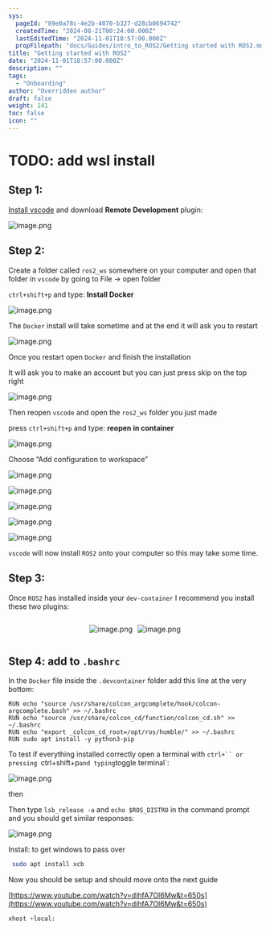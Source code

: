 ```yaml
---
sys:
  pageId: "89e0a78c-4e2b-4070-b327-d28cb0694742"
  createdTime: "2024-08-21T00:24:00.000Z"
  lastEditedTime: "2024-11-01T18:57:00.000Z"
  propFilepath: "docs/Guides/intro_to_ROS2/Getting started with ROS2.md"
title: "Getting started with ROS2"
date: "2024-11-01T18:57:00.000Z"
description: ""
tags:
  - "Onboarding"
author: "Overridden author"
draft: false
weight: 141
toc: false
icon: ""
---
```


# TODO: add wsl install

## Step 1:

[Install vscode](https://code.visualstudio.com/download) and download **Remote Development** plugin:

![image.png](https://prod-files-secure.s3.us-west-2.amazonaws.com/d518164a-d88e-44d1-a4ee-3adb3bd8bce0/efb52993-1881-4a40-b95e-6f020334f022/image.png?X-Amz-Algorithm=AWS4-HMAC-SHA256&X-Amz-Content-Sha256=UNSIGNED-PAYLOAD&X-Amz-Credential=ASIAZI2LB466VC42LGZ4%2F20250315%2Fus-west-2%2Fs3%2Faws4_request&X-Amz-Date=20250315T131252Z&X-Amz-Expires=3600&X-Amz-Security-Token=IQoJb3JpZ2luX2VjEL3%2F%2F%2F%2F%2F%2F%2F%2F%2F%2FwEaCXVzLXdlc3QtMiJGMEQCIHh%2BZzUHGxN1j%2FIjJHSovUShIcKIz0cDT9orhBtoQlZoAiBHC4SCt2Ml4hPFXBDoDGf9W8RgB6Unlr7WnIMhobCoEyr%2FAwgWEAAaDDYzNzQyMzE4MzgwNSIMcdkzRDgl87OvAzJdKtwD3lhL4j2bSXp92f1bwA5w0Om%2BgtoflHf2ki5z3bPBPPib%2B7nLXM%2BkX38TpQgTwbhQG8CvWaR5tfxTV8W33QhGJH6Z1o4Z%2F63tr2n03SfEWgmHUKBpVEpRaOtp3Da%2BbLjVC%2FmcDehpPeRSM1RsILP79msbPzAMDtzEGF%2BY2Z%2BuxLe26Emv%2BbnBTO2tcUeeCzhD9fsVCE%2B9ue%2BXebq%2FXGw6%2FmBh6gBAKG4UrZ3JZ47tTwdvxb5AeCkR9RZN8oPgWmgMx7DQso7SchN78Ol9nPMMDa2ZVTZB%2Fyd9MxCtjcZzphgDfTVUDAS8vPrEqgeDUur0yGFVjooriiGBQ6tkAyaVNfkLvVO9dlg6cOuGExuvAC1WXSaBVy7a8IyqdBDzuVDj6wWL%2FHBulsV%2Frqt%2BtDqWkcPOlgeJBEScNwYYgbP%2BdmdBFVFozXNVLycXFyAnAWLDfbre%2BGfa4QMZZ0edOuYWV4dpN1m7IYSMxQT8c%2Fh6W0npUfgGKDZpy0D7jJVCXsvPWPjR3cY5CC6YywuHzlLrv05a3NIAhIophTrY6%2FeR0wLM%2BK%2FqguS3ne7ruksC9FsuXTyv8wAyyNPpo6IjMyxMOlCf2OFAU0hGjk1DMYBeJJvzz62Iw%2BUFCz0%2BQRUwl%2B%2FVvgY6pgFheyfxdKDs9ddc7dC5OIu3D0XI8SVR7ta8dkzWBFzReSlzbOV%2BNRaWGYlhYtsl2QaAhaHKTqcVe0TzfDKymqEtadHEd2%2F6iCvNM3PKADox2Eyu%2BelF2HXAdtdBhvcWleq5bi19S8RJrI1sC2CxYVFxfJ6dXtQNNGE6%2BLJTtnSOYeMMG%2BhAExzYHjfRxJEe3BWbh9K8c0RHcdihXXP%2F7i2vfLFJlQq5&X-Amz-Signature=908d6536430cec52b418e5b93f23bb53332a064fd071e1ca7b693cf6ef47240e&X-Amz-SignedHeaders=host&x-id=GetObject)

## Step 2:

Create a folder called `ros2_ws` somewhere on your computer and open that folder in `vscode` by going to File → open folder 

`ctrl+shift+p` and type: **Install Docker**

![image.png](https://prod-files-secure.s3.us-west-2.amazonaws.com/d518164a-d88e-44d1-a4ee-3adb3bd8bce0/2269dc0e-1cd5-47ff-bceb-c04ad9b2eab0/image.png?X-Amz-Algorithm=AWS4-HMAC-SHA256&X-Amz-Content-Sha256=UNSIGNED-PAYLOAD&X-Amz-Credential=ASIAZI2LB466VC42LGZ4%2F20250315%2Fus-west-2%2Fs3%2Faws4_request&X-Amz-Date=20250315T131252Z&X-Amz-Expires=3600&X-Amz-Security-Token=IQoJb3JpZ2luX2VjEL3%2F%2F%2F%2F%2F%2F%2F%2F%2F%2FwEaCXVzLXdlc3QtMiJGMEQCIHh%2BZzUHGxN1j%2FIjJHSovUShIcKIz0cDT9orhBtoQlZoAiBHC4SCt2Ml4hPFXBDoDGf9W8RgB6Unlr7WnIMhobCoEyr%2FAwgWEAAaDDYzNzQyMzE4MzgwNSIMcdkzRDgl87OvAzJdKtwD3lhL4j2bSXp92f1bwA5w0Om%2BgtoflHf2ki5z3bPBPPib%2B7nLXM%2BkX38TpQgTwbhQG8CvWaR5tfxTV8W33QhGJH6Z1o4Z%2F63tr2n03SfEWgmHUKBpVEpRaOtp3Da%2BbLjVC%2FmcDehpPeRSM1RsILP79msbPzAMDtzEGF%2BY2Z%2BuxLe26Emv%2BbnBTO2tcUeeCzhD9fsVCE%2B9ue%2BXebq%2FXGw6%2FmBh6gBAKG4UrZ3JZ47tTwdvxb5AeCkR9RZN8oPgWmgMx7DQso7SchN78Ol9nPMMDa2ZVTZB%2Fyd9MxCtjcZzphgDfTVUDAS8vPrEqgeDUur0yGFVjooriiGBQ6tkAyaVNfkLvVO9dlg6cOuGExuvAC1WXSaBVy7a8IyqdBDzuVDj6wWL%2FHBulsV%2Frqt%2BtDqWkcPOlgeJBEScNwYYgbP%2BdmdBFVFozXNVLycXFyAnAWLDfbre%2BGfa4QMZZ0edOuYWV4dpN1m7IYSMxQT8c%2Fh6W0npUfgGKDZpy0D7jJVCXsvPWPjR3cY5CC6YywuHzlLrv05a3NIAhIophTrY6%2FeR0wLM%2BK%2FqguS3ne7ruksC9FsuXTyv8wAyyNPpo6IjMyxMOlCf2OFAU0hGjk1DMYBeJJvzz62Iw%2BUFCz0%2BQRUwl%2B%2FVvgY6pgFheyfxdKDs9ddc7dC5OIu3D0XI8SVR7ta8dkzWBFzReSlzbOV%2BNRaWGYlhYtsl2QaAhaHKTqcVe0TzfDKymqEtadHEd2%2F6iCvNM3PKADox2Eyu%2BelF2HXAdtdBhvcWleq5bi19S8RJrI1sC2CxYVFxfJ6dXtQNNGE6%2BLJTtnSOYeMMG%2BhAExzYHjfRxJEe3BWbh9K8c0RHcdihXXP%2F7i2vfLFJlQq5&X-Amz-Signature=6fe070bade0c1306e70a6d01cc492d9714e9a78cb8ecabb829373ed59e4bc10f&X-Amz-SignedHeaders=host&x-id=GetObject)

The `Docker` install will take sometime and at the end it will ask you to restart

![image.png](https://prod-files-secure.s3.us-west-2.amazonaws.com/d518164a-d88e-44d1-a4ee-3adb3bd8bce0/ed233f78-be33-4b1f-b89c-9c346c0e961e/image.png?X-Amz-Algorithm=AWS4-HMAC-SHA256&X-Amz-Content-Sha256=UNSIGNED-PAYLOAD&X-Amz-Credential=ASIAZI2LB466VC42LGZ4%2F20250315%2Fus-west-2%2Fs3%2Faws4_request&X-Amz-Date=20250315T131252Z&X-Amz-Expires=3600&X-Amz-Security-Token=IQoJb3JpZ2luX2VjEL3%2F%2F%2F%2F%2F%2F%2F%2F%2F%2FwEaCXVzLXdlc3QtMiJGMEQCIHh%2BZzUHGxN1j%2FIjJHSovUShIcKIz0cDT9orhBtoQlZoAiBHC4SCt2Ml4hPFXBDoDGf9W8RgB6Unlr7WnIMhobCoEyr%2FAwgWEAAaDDYzNzQyMzE4MzgwNSIMcdkzRDgl87OvAzJdKtwD3lhL4j2bSXp92f1bwA5w0Om%2BgtoflHf2ki5z3bPBPPib%2B7nLXM%2BkX38TpQgTwbhQG8CvWaR5tfxTV8W33QhGJH6Z1o4Z%2F63tr2n03SfEWgmHUKBpVEpRaOtp3Da%2BbLjVC%2FmcDehpPeRSM1RsILP79msbPzAMDtzEGF%2BY2Z%2BuxLe26Emv%2BbnBTO2tcUeeCzhD9fsVCE%2B9ue%2BXebq%2FXGw6%2FmBh6gBAKG4UrZ3JZ47tTwdvxb5AeCkR9RZN8oPgWmgMx7DQso7SchN78Ol9nPMMDa2ZVTZB%2Fyd9MxCtjcZzphgDfTVUDAS8vPrEqgeDUur0yGFVjooriiGBQ6tkAyaVNfkLvVO9dlg6cOuGExuvAC1WXSaBVy7a8IyqdBDzuVDj6wWL%2FHBulsV%2Frqt%2BtDqWkcPOlgeJBEScNwYYgbP%2BdmdBFVFozXNVLycXFyAnAWLDfbre%2BGfa4QMZZ0edOuYWV4dpN1m7IYSMxQT8c%2Fh6W0npUfgGKDZpy0D7jJVCXsvPWPjR3cY5CC6YywuHzlLrv05a3NIAhIophTrY6%2FeR0wLM%2BK%2FqguS3ne7ruksC9FsuXTyv8wAyyNPpo6IjMyxMOlCf2OFAU0hGjk1DMYBeJJvzz62Iw%2BUFCz0%2BQRUwl%2B%2FVvgY6pgFheyfxdKDs9ddc7dC5OIu3D0XI8SVR7ta8dkzWBFzReSlzbOV%2BNRaWGYlhYtsl2QaAhaHKTqcVe0TzfDKymqEtadHEd2%2F6iCvNM3PKADox2Eyu%2BelF2HXAdtdBhvcWleq5bi19S8RJrI1sC2CxYVFxfJ6dXtQNNGE6%2BLJTtnSOYeMMG%2BhAExzYHjfRxJEe3BWbh9K8c0RHcdihXXP%2F7i2vfLFJlQq5&X-Amz-Signature=548328fa96eee25d55924ccc08b25ff60d1c9022fabdf19ee5260353847f925a&X-Amz-SignedHeaders=host&x-id=GetObject)

Once you restart open `Docker` and finish the installation

It will ask you to make an account but you can just press skip on the top right

![image.png](https://prod-files-secure.s3.us-west-2.amazonaws.com/d518164a-d88e-44d1-a4ee-3adb3bd8bce0/21010ad9-1659-4fd9-9f59-9932a09b2a3d/image.png?X-Amz-Algorithm=AWS4-HMAC-SHA256&X-Amz-Content-Sha256=UNSIGNED-PAYLOAD&X-Amz-Credential=ASIAZI2LB466VC42LGZ4%2F20250315%2Fus-west-2%2Fs3%2Faws4_request&X-Amz-Date=20250315T131252Z&X-Amz-Expires=3600&X-Amz-Security-Token=IQoJb3JpZ2luX2VjEL3%2F%2F%2F%2F%2F%2F%2F%2F%2F%2FwEaCXVzLXdlc3QtMiJGMEQCIHh%2BZzUHGxN1j%2FIjJHSovUShIcKIz0cDT9orhBtoQlZoAiBHC4SCt2Ml4hPFXBDoDGf9W8RgB6Unlr7WnIMhobCoEyr%2FAwgWEAAaDDYzNzQyMzE4MzgwNSIMcdkzRDgl87OvAzJdKtwD3lhL4j2bSXp92f1bwA5w0Om%2BgtoflHf2ki5z3bPBPPib%2B7nLXM%2BkX38TpQgTwbhQG8CvWaR5tfxTV8W33QhGJH6Z1o4Z%2F63tr2n03SfEWgmHUKBpVEpRaOtp3Da%2BbLjVC%2FmcDehpPeRSM1RsILP79msbPzAMDtzEGF%2BY2Z%2BuxLe26Emv%2BbnBTO2tcUeeCzhD9fsVCE%2B9ue%2BXebq%2FXGw6%2FmBh6gBAKG4UrZ3JZ47tTwdvxb5AeCkR9RZN8oPgWmgMx7DQso7SchN78Ol9nPMMDa2ZVTZB%2Fyd9MxCtjcZzphgDfTVUDAS8vPrEqgeDUur0yGFVjooriiGBQ6tkAyaVNfkLvVO9dlg6cOuGExuvAC1WXSaBVy7a8IyqdBDzuVDj6wWL%2FHBulsV%2Frqt%2BtDqWkcPOlgeJBEScNwYYgbP%2BdmdBFVFozXNVLycXFyAnAWLDfbre%2BGfa4QMZZ0edOuYWV4dpN1m7IYSMxQT8c%2Fh6W0npUfgGKDZpy0D7jJVCXsvPWPjR3cY5CC6YywuHzlLrv05a3NIAhIophTrY6%2FeR0wLM%2BK%2FqguS3ne7ruksC9FsuXTyv8wAyyNPpo6IjMyxMOlCf2OFAU0hGjk1DMYBeJJvzz62Iw%2BUFCz0%2BQRUwl%2B%2FVvgY6pgFheyfxdKDs9ddc7dC5OIu3D0XI8SVR7ta8dkzWBFzReSlzbOV%2BNRaWGYlhYtsl2QaAhaHKTqcVe0TzfDKymqEtadHEd2%2F6iCvNM3PKADox2Eyu%2BelF2HXAdtdBhvcWleq5bi19S8RJrI1sC2CxYVFxfJ6dXtQNNGE6%2BLJTtnSOYeMMG%2BhAExzYHjfRxJEe3BWbh9K8c0RHcdihXXP%2F7i2vfLFJlQq5&X-Amz-Signature=5ade904128652e1e0b4b079895580123d68531e1e000d4b567a183410341bc05&X-Amz-SignedHeaders=host&x-id=GetObject)

Then reopen `vscode` and open the `ros2_ws` folder you just made

press `ctrl+shift+p` and type: **reopen in container**

![image.png](https://prod-files-secure.s3.us-west-2.amazonaws.com/d518164a-d88e-44d1-a4ee-3adb3bd8bce0/4e93b8c2-41ad-488c-8095-c74205196118/image.png?X-Amz-Algorithm=AWS4-HMAC-SHA256&X-Amz-Content-Sha256=UNSIGNED-PAYLOAD&X-Amz-Credential=ASIAZI2LB466VC42LGZ4%2F20250315%2Fus-west-2%2Fs3%2Faws4_request&X-Amz-Date=20250315T131252Z&X-Amz-Expires=3600&X-Amz-Security-Token=IQoJb3JpZ2luX2VjEL3%2F%2F%2F%2F%2F%2F%2F%2F%2F%2FwEaCXVzLXdlc3QtMiJGMEQCIHh%2BZzUHGxN1j%2FIjJHSovUShIcKIz0cDT9orhBtoQlZoAiBHC4SCt2Ml4hPFXBDoDGf9W8RgB6Unlr7WnIMhobCoEyr%2FAwgWEAAaDDYzNzQyMzE4MzgwNSIMcdkzRDgl87OvAzJdKtwD3lhL4j2bSXp92f1bwA5w0Om%2BgtoflHf2ki5z3bPBPPib%2B7nLXM%2BkX38TpQgTwbhQG8CvWaR5tfxTV8W33QhGJH6Z1o4Z%2F63tr2n03SfEWgmHUKBpVEpRaOtp3Da%2BbLjVC%2FmcDehpPeRSM1RsILP79msbPzAMDtzEGF%2BY2Z%2BuxLe26Emv%2BbnBTO2tcUeeCzhD9fsVCE%2B9ue%2BXebq%2FXGw6%2FmBh6gBAKG4UrZ3JZ47tTwdvxb5AeCkR9RZN8oPgWmgMx7DQso7SchN78Ol9nPMMDa2ZVTZB%2Fyd9MxCtjcZzphgDfTVUDAS8vPrEqgeDUur0yGFVjooriiGBQ6tkAyaVNfkLvVO9dlg6cOuGExuvAC1WXSaBVy7a8IyqdBDzuVDj6wWL%2FHBulsV%2Frqt%2BtDqWkcPOlgeJBEScNwYYgbP%2BdmdBFVFozXNVLycXFyAnAWLDfbre%2BGfa4QMZZ0edOuYWV4dpN1m7IYSMxQT8c%2Fh6W0npUfgGKDZpy0D7jJVCXsvPWPjR3cY5CC6YywuHzlLrv05a3NIAhIophTrY6%2FeR0wLM%2BK%2FqguS3ne7ruksC9FsuXTyv8wAyyNPpo6IjMyxMOlCf2OFAU0hGjk1DMYBeJJvzz62Iw%2BUFCz0%2BQRUwl%2B%2FVvgY6pgFheyfxdKDs9ddc7dC5OIu3D0XI8SVR7ta8dkzWBFzReSlzbOV%2BNRaWGYlhYtsl2QaAhaHKTqcVe0TzfDKymqEtadHEd2%2F6iCvNM3PKADox2Eyu%2BelF2HXAdtdBhvcWleq5bi19S8RJrI1sC2CxYVFxfJ6dXtQNNGE6%2BLJTtnSOYeMMG%2BhAExzYHjfRxJEe3BWbh9K8c0RHcdihXXP%2F7i2vfLFJlQq5&X-Amz-Signature=eea2cc57c767cb975fa17b0acda27ee9f4ffbe9dbe1babf810b07340045b511d&X-Amz-SignedHeaders=host&x-id=GetObject)

Choose “Add configuration to workspace”

![image.png](https://prod-files-secure.s3.us-west-2.amazonaws.com/d518164a-d88e-44d1-a4ee-3adb3bd8bce0/9560b282-5060-4989-ba37-97e7b2c22476/image.png?X-Amz-Algorithm=AWS4-HMAC-SHA256&X-Amz-Content-Sha256=UNSIGNED-PAYLOAD&X-Amz-Credential=ASIAZI2LB466VC42LGZ4%2F20250315%2Fus-west-2%2Fs3%2Faws4_request&X-Amz-Date=20250315T131252Z&X-Amz-Expires=3600&X-Amz-Security-Token=IQoJb3JpZ2luX2VjEL3%2F%2F%2F%2F%2F%2F%2F%2F%2F%2FwEaCXVzLXdlc3QtMiJGMEQCIHh%2BZzUHGxN1j%2FIjJHSovUShIcKIz0cDT9orhBtoQlZoAiBHC4SCt2Ml4hPFXBDoDGf9W8RgB6Unlr7WnIMhobCoEyr%2FAwgWEAAaDDYzNzQyMzE4MzgwNSIMcdkzRDgl87OvAzJdKtwD3lhL4j2bSXp92f1bwA5w0Om%2BgtoflHf2ki5z3bPBPPib%2B7nLXM%2BkX38TpQgTwbhQG8CvWaR5tfxTV8W33QhGJH6Z1o4Z%2F63tr2n03SfEWgmHUKBpVEpRaOtp3Da%2BbLjVC%2FmcDehpPeRSM1RsILP79msbPzAMDtzEGF%2BY2Z%2BuxLe26Emv%2BbnBTO2tcUeeCzhD9fsVCE%2B9ue%2BXebq%2FXGw6%2FmBh6gBAKG4UrZ3JZ47tTwdvxb5AeCkR9RZN8oPgWmgMx7DQso7SchN78Ol9nPMMDa2ZVTZB%2Fyd9MxCtjcZzphgDfTVUDAS8vPrEqgeDUur0yGFVjooriiGBQ6tkAyaVNfkLvVO9dlg6cOuGExuvAC1WXSaBVy7a8IyqdBDzuVDj6wWL%2FHBulsV%2Frqt%2BtDqWkcPOlgeJBEScNwYYgbP%2BdmdBFVFozXNVLycXFyAnAWLDfbre%2BGfa4QMZZ0edOuYWV4dpN1m7IYSMxQT8c%2Fh6W0npUfgGKDZpy0D7jJVCXsvPWPjR3cY5CC6YywuHzlLrv05a3NIAhIophTrY6%2FeR0wLM%2BK%2FqguS3ne7ruksC9FsuXTyv8wAyyNPpo6IjMyxMOlCf2OFAU0hGjk1DMYBeJJvzz62Iw%2BUFCz0%2BQRUwl%2B%2FVvgY6pgFheyfxdKDs9ddc7dC5OIu3D0XI8SVR7ta8dkzWBFzReSlzbOV%2BNRaWGYlhYtsl2QaAhaHKTqcVe0TzfDKymqEtadHEd2%2F6iCvNM3PKADox2Eyu%2BelF2HXAdtdBhvcWleq5bi19S8RJrI1sC2CxYVFxfJ6dXtQNNGE6%2BLJTtnSOYeMMG%2BhAExzYHjfRxJEe3BWbh9K8c0RHcdihXXP%2F7i2vfLFJlQq5&X-Amz-Signature=fdf054887a085008f27fc5b64bd49f7325e13c7cb79150cea19f37514938ee0d&X-Amz-SignedHeaders=host&x-id=GetObject)

![image.png](https://prod-files-secure.s3.us-west-2.amazonaws.com/d518164a-d88e-44d1-a4ee-3adb3bd8bce0/2ee63f81-886b-48e8-a553-dc6e5eac99e4/image.png?X-Amz-Algorithm=AWS4-HMAC-SHA256&X-Amz-Content-Sha256=UNSIGNED-PAYLOAD&X-Amz-Credential=ASIAZI2LB466VC42LGZ4%2F20250315%2Fus-west-2%2Fs3%2Faws4_request&X-Amz-Date=20250315T131252Z&X-Amz-Expires=3600&X-Amz-Security-Token=IQoJb3JpZ2luX2VjEL3%2F%2F%2F%2F%2F%2F%2F%2F%2F%2FwEaCXVzLXdlc3QtMiJGMEQCIHh%2BZzUHGxN1j%2FIjJHSovUShIcKIz0cDT9orhBtoQlZoAiBHC4SCt2Ml4hPFXBDoDGf9W8RgB6Unlr7WnIMhobCoEyr%2FAwgWEAAaDDYzNzQyMzE4MzgwNSIMcdkzRDgl87OvAzJdKtwD3lhL4j2bSXp92f1bwA5w0Om%2BgtoflHf2ki5z3bPBPPib%2B7nLXM%2BkX38TpQgTwbhQG8CvWaR5tfxTV8W33QhGJH6Z1o4Z%2F63tr2n03SfEWgmHUKBpVEpRaOtp3Da%2BbLjVC%2FmcDehpPeRSM1RsILP79msbPzAMDtzEGF%2BY2Z%2BuxLe26Emv%2BbnBTO2tcUeeCzhD9fsVCE%2B9ue%2BXebq%2FXGw6%2FmBh6gBAKG4UrZ3JZ47tTwdvxb5AeCkR9RZN8oPgWmgMx7DQso7SchN78Ol9nPMMDa2ZVTZB%2Fyd9MxCtjcZzphgDfTVUDAS8vPrEqgeDUur0yGFVjooriiGBQ6tkAyaVNfkLvVO9dlg6cOuGExuvAC1WXSaBVy7a8IyqdBDzuVDj6wWL%2FHBulsV%2Frqt%2BtDqWkcPOlgeJBEScNwYYgbP%2BdmdBFVFozXNVLycXFyAnAWLDfbre%2BGfa4QMZZ0edOuYWV4dpN1m7IYSMxQT8c%2Fh6W0npUfgGKDZpy0D7jJVCXsvPWPjR3cY5CC6YywuHzlLrv05a3NIAhIophTrY6%2FeR0wLM%2BK%2FqguS3ne7ruksC9FsuXTyv8wAyyNPpo6IjMyxMOlCf2OFAU0hGjk1DMYBeJJvzz62Iw%2BUFCz0%2BQRUwl%2B%2FVvgY6pgFheyfxdKDs9ddc7dC5OIu3D0XI8SVR7ta8dkzWBFzReSlzbOV%2BNRaWGYlhYtsl2QaAhaHKTqcVe0TzfDKymqEtadHEd2%2F6iCvNM3PKADox2Eyu%2BelF2HXAdtdBhvcWleq5bi19S8RJrI1sC2CxYVFxfJ6dXtQNNGE6%2BLJTtnSOYeMMG%2BhAExzYHjfRxJEe3BWbh9K8c0RHcdihXXP%2F7i2vfLFJlQq5&X-Amz-Signature=fad4abbd9da9bf21d3dd590d572a02a1148b6a02413569daea613d6c23e4256a&X-Amz-SignedHeaders=host&x-id=GetObject)

![image.png](https://prod-files-secure.s3.us-west-2.amazonaws.com/d518164a-d88e-44d1-a4ee-3adb3bd8bce0/ae1580b2-b048-407e-aed9-b584224a7a04/image.png?X-Amz-Algorithm=AWS4-HMAC-SHA256&X-Amz-Content-Sha256=UNSIGNED-PAYLOAD&X-Amz-Credential=ASIAZI2LB466VC42LGZ4%2F20250315%2Fus-west-2%2Fs3%2Faws4_request&X-Amz-Date=20250315T131252Z&X-Amz-Expires=3600&X-Amz-Security-Token=IQoJb3JpZ2luX2VjEL3%2F%2F%2F%2F%2F%2F%2F%2F%2F%2FwEaCXVzLXdlc3QtMiJGMEQCIHh%2BZzUHGxN1j%2FIjJHSovUShIcKIz0cDT9orhBtoQlZoAiBHC4SCt2Ml4hPFXBDoDGf9W8RgB6Unlr7WnIMhobCoEyr%2FAwgWEAAaDDYzNzQyMzE4MzgwNSIMcdkzRDgl87OvAzJdKtwD3lhL4j2bSXp92f1bwA5w0Om%2BgtoflHf2ki5z3bPBPPib%2B7nLXM%2BkX38TpQgTwbhQG8CvWaR5tfxTV8W33QhGJH6Z1o4Z%2F63tr2n03SfEWgmHUKBpVEpRaOtp3Da%2BbLjVC%2FmcDehpPeRSM1RsILP79msbPzAMDtzEGF%2BY2Z%2BuxLe26Emv%2BbnBTO2tcUeeCzhD9fsVCE%2B9ue%2BXebq%2FXGw6%2FmBh6gBAKG4UrZ3JZ47tTwdvxb5AeCkR9RZN8oPgWmgMx7DQso7SchN78Ol9nPMMDa2ZVTZB%2Fyd9MxCtjcZzphgDfTVUDAS8vPrEqgeDUur0yGFVjooriiGBQ6tkAyaVNfkLvVO9dlg6cOuGExuvAC1WXSaBVy7a8IyqdBDzuVDj6wWL%2FHBulsV%2Frqt%2BtDqWkcPOlgeJBEScNwYYgbP%2BdmdBFVFozXNVLycXFyAnAWLDfbre%2BGfa4QMZZ0edOuYWV4dpN1m7IYSMxQT8c%2Fh6W0npUfgGKDZpy0D7jJVCXsvPWPjR3cY5CC6YywuHzlLrv05a3NIAhIophTrY6%2FeR0wLM%2BK%2FqguS3ne7ruksC9FsuXTyv8wAyyNPpo6IjMyxMOlCf2OFAU0hGjk1DMYBeJJvzz62Iw%2BUFCz0%2BQRUwl%2B%2FVvgY6pgFheyfxdKDs9ddc7dC5OIu3D0XI8SVR7ta8dkzWBFzReSlzbOV%2BNRaWGYlhYtsl2QaAhaHKTqcVe0TzfDKymqEtadHEd2%2F6iCvNM3PKADox2Eyu%2BelF2HXAdtdBhvcWleq5bi19S8RJrI1sC2CxYVFxfJ6dXtQNNGE6%2BLJTtnSOYeMMG%2BhAExzYHjfRxJEe3BWbh9K8c0RHcdihXXP%2F7i2vfLFJlQq5&X-Amz-Signature=a1c2d04719029fc1d83c49b5050cc92e7136f7f289d50a4f87ad62a2029ac8f6&X-Amz-SignedHeaders=host&x-id=GetObject)

![image.png](https://prod-files-secure.s3.us-west-2.amazonaws.com/d518164a-d88e-44d1-a4ee-3adb3bd8bce0/53255b28-f75e-430f-b9e3-c0ac8577e42b/image.png?X-Amz-Algorithm=AWS4-HMAC-SHA256&X-Amz-Content-Sha256=UNSIGNED-PAYLOAD&X-Amz-Credential=ASIAZI2LB466VC42LGZ4%2F20250315%2Fus-west-2%2Fs3%2Faws4_request&X-Amz-Date=20250315T131252Z&X-Amz-Expires=3600&X-Amz-Security-Token=IQoJb3JpZ2luX2VjEL3%2F%2F%2F%2F%2F%2F%2F%2F%2F%2FwEaCXVzLXdlc3QtMiJGMEQCIHh%2BZzUHGxN1j%2FIjJHSovUShIcKIz0cDT9orhBtoQlZoAiBHC4SCt2Ml4hPFXBDoDGf9W8RgB6Unlr7WnIMhobCoEyr%2FAwgWEAAaDDYzNzQyMzE4MzgwNSIMcdkzRDgl87OvAzJdKtwD3lhL4j2bSXp92f1bwA5w0Om%2BgtoflHf2ki5z3bPBPPib%2B7nLXM%2BkX38TpQgTwbhQG8CvWaR5tfxTV8W33QhGJH6Z1o4Z%2F63tr2n03SfEWgmHUKBpVEpRaOtp3Da%2BbLjVC%2FmcDehpPeRSM1RsILP79msbPzAMDtzEGF%2BY2Z%2BuxLe26Emv%2BbnBTO2tcUeeCzhD9fsVCE%2B9ue%2BXebq%2FXGw6%2FmBh6gBAKG4UrZ3JZ47tTwdvxb5AeCkR9RZN8oPgWmgMx7DQso7SchN78Ol9nPMMDa2ZVTZB%2Fyd9MxCtjcZzphgDfTVUDAS8vPrEqgeDUur0yGFVjooriiGBQ6tkAyaVNfkLvVO9dlg6cOuGExuvAC1WXSaBVy7a8IyqdBDzuVDj6wWL%2FHBulsV%2Frqt%2BtDqWkcPOlgeJBEScNwYYgbP%2BdmdBFVFozXNVLycXFyAnAWLDfbre%2BGfa4QMZZ0edOuYWV4dpN1m7IYSMxQT8c%2Fh6W0npUfgGKDZpy0D7jJVCXsvPWPjR3cY5CC6YywuHzlLrv05a3NIAhIophTrY6%2FeR0wLM%2BK%2FqguS3ne7ruksC9FsuXTyv8wAyyNPpo6IjMyxMOlCf2OFAU0hGjk1DMYBeJJvzz62Iw%2BUFCz0%2BQRUwl%2B%2FVvgY6pgFheyfxdKDs9ddc7dC5OIu3D0XI8SVR7ta8dkzWBFzReSlzbOV%2BNRaWGYlhYtsl2QaAhaHKTqcVe0TzfDKymqEtadHEd2%2F6iCvNM3PKADox2Eyu%2BelF2HXAdtdBhvcWleq5bi19S8RJrI1sC2CxYVFxfJ6dXtQNNGE6%2BLJTtnSOYeMMG%2BhAExzYHjfRxJEe3BWbh9K8c0RHcdihXXP%2F7i2vfLFJlQq5&X-Amz-Signature=ba5f47288c9c2f1452a7481acc356ec1be44dba7ba962891da75c8724d9b5c54&X-Amz-SignedHeaders=host&x-id=GetObject)

![image.png](https://prod-files-secure.s3.us-west-2.amazonaws.com/d518164a-d88e-44d1-a4ee-3adb3bd8bce0/7c562767-5af9-4ffb-97d1-327bcdf4ee00/image.png?X-Amz-Algorithm=AWS4-HMAC-SHA256&X-Amz-Content-Sha256=UNSIGNED-PAYLOAD&X-Amz-Credential=ASIAZI2LB466VC42LGZ4%2F20250315%2Fus-west-2%2Fs3%2Faws4_request&X-Amz-Date=20250315T131252Z&X-Amz-Expires=3600&X-Amz-Security-Token=IQoJb3JpZ2luX2VjEL3%2F%2F%2F%2F%2F%2F%2F%2F%2F%2FwEaCXVzLXdlc3QtMiJGMEQCIHh%2BZzUHGxN1j%2FIjJHSovUShIcKIz0cDT9orhBtoQlZoAiBHC4SCt2Ml4hPFXBDoDGf9W8RgB6Unlr7WnIMhobCoEyr%2FAwgWEAAaDDYzNzQyMzE4MzgwNSIMcdkzRDgl87OvAzJdKtwD3lhL4j2bSXp92f1bwA5w0Om%2BgtoflHf2ki5z3bPBPPib%2B7nLXM%2BkX38TpQgTwbhQG8CvWaR5tfxTV8W33QhGJH6Z1o4Z%2F63tr2n03SfEWgmHUKBpVEpRaOtp3Da%2BbLjVC%2FmcDehpPeRSM1RsILP79msbPzAMDtzEGF%2BY2Z%2BuxLe26Emv%2BbnBTO2tcUeeCzhD9fsVCE%2B9ue%2BXebq%2FXGw6%2FmBh6gBAKG4UrZ3JZ47tTwdvxb5AeCkR9RZN8oPgWmgMx7DQso7SchN78Ol9nPMMDa2ZVTZB%2Fyd9MxCtjcZzphgDfTVUDAS8vPrEqgeDUur0yGFVjooriiGBQ6tkAyaVNfkLvVO9dlg6cOuGExuvAC1WXSaBVy7a8IyqdBDzuVDj6wWL%2FHBulsV%2Frqt%2BtDqWkcPOlgeJBEScNwYYgbP%2BdmdBFVFozXNVLycXFyAnAWLDfbre%2BGfa4QMZZ0edOuYWV4dpN1m7IYSMxQT8c%2Fh6W0npUfgGKDZpy0D7jJVCXsvPWPjR3cY5CC6YywuHzlLrv05a3NIAhIophTrY6%2FeR0wLM%2BK%2FqguS3ne7ruksC9FsuXTyv8wAyyNPpo6IjMyxMOlCf2OFAU0hGjk1DMYBeJJvzz62Iw%2BUFCz0%2BQRUwl%2B%2FVvgY6pgFheyfxdKDs9ddc7dC5OIu3D0XI8SVR7ta8dkzWBFzReSlzbOV%2BNRaWGYlhYtsl2QaAhaHKTqcVe0TzfDKymqEtadHEd2%2F6iCvNM3PKADox2Eyu%2BelF2HXAdtdBhvcWleq5bi19S8RJrI1sC2CxYVFxfJ6dXtQNNGE6%2BLJTtnSOYeMMG%2BhAExzYHjfRxJEe3BWbh9K8c0RHcdihXXP%2F7i2vfLFJlQq5&X-Amz-Signature=c055d4177a3878333f07131c04242870491b9c3bb810c861aa995ee76acfea96&X-Amz-SignedHeaders=host&x-id=GetObject)

`vscode` will now install `ROS2` onto your computer so this may take some time.

## Step 3:

Once `ROS2` has installed inside your `dev-container` I recommend you install these two plugins:

<div style="display: flex;flex-direction: row; column-gap:10px; max-width: 630px;justify-content: center;">
<div>

![image.png](https://prod-files-secure.s3.us-west-2.amazonaws.com/d518164a-d88e-44d1-a4ee-3adb3bd8bce0/3fc3d550-5a54-4ba1-ba6b-faa01cdb7369/image.png?X-Amz-Algorithm=AWS4-HMAC-SHA256&X-Amz-Content-Sha256=UNSIGNED-PAYLOAD&X-Amz-Credential=ASIAZI2LB4667TW3Z7FV%2F20250315%2Fus-west-2%2Fs3%2Faws4_request&X-Amz-Date=20250315T131253Z&X-Amz-Expires=3600&X-Amz-Security-Token=IQoJb3JpZ2luX2VjEL3%2F%2F%2F%2F%2F%2F%2F%2F%2F%2FwEaCXVzLXdlc3QtMiJHMEUCIQCr78PyGq3%2FGyrH2XvLRN5BBDO95p1k2LPtvbIU9lUQIwIgO0p1kQ4RJPCQQRdJNR732ja8WrqbBvnbRcZGJa5d%2Fgsq%2FwMIFhAAGgw2Mzc0MjMxODM4MDUiDAZfbTeK%2FeoWwwjIQSrcAyNdepNM4NRIcXqRLnq0U9F3kDrNErqRx4g4dtAX58E7leudsxGS%2FA8s9HGd7hEFUymPwWZW2AEtWwiT0nb0N3dD2W74lG0OfrP8r0IeOMvzJtBRyFptt29x6PglupZWJNl%2BNYbNUfOpZGWP9rI5X140KznpBmSTBDJC29ENdfkQrlg5oG%2BQgFmDbY7MNCh9TONVRIEBOQCL%2FfbXtENBBDlvxjpMPlr5Br3exNePBsElWecsVXUNsxfLGCJp14FzWww15Qax%2F0Zx%2BbVo7U8eNK9zDDO04RqM%2BCg%2BLoTi31oT6lQkWxdbHVAVwqyy5QTHavhTtKm8exvyVcRBhSN9oAFuqbikqqqoC0HXXKyF5zieWCneEtsLf78uTAXNaDe1JL9RSETuTQXIYmAbFdknfFJDwyzlOMBoCGzWpKwlef%2BCUeynsv%2FEIbYNETEb%2B3Yx0jfHx3LZYSJlMwxGifjRL%2BHsxJlYOIbC8Rjfz5qSv03fjfVHpgeGqzulfInTGiJvWFZIHdtbZDw77VFO4mG4DpkamG0j0G%2FTCWzAzglZPviJLGUa5AOEskvZdR6Ke3JDdF7Ym%2FwOpt6Xa%2Fd3Tl5nu7yF4RF9APJ%2FR6BKa%2BuGF1deqSZsNwehFir6MmH0MNXv1b4GOqUBtX6jV87MJsWgKxRWmeXAJ%2FdHWQDTORx8RUiNIpcCxTsZVrwPfdMFiLTAhDjiu9Nvu%2FYgfnAKdfRMQG1dvqoxK0%2FjGWVOORMJIvkD2XCniSvQ2QylLnCzAqagaayS1sPHIgLOfdk1Hc7IY3yeZBW1TvKOQR9OcM9c3SphUEuFflPoUGE%2BfdhGsH6GNy3Y3rkSd5Iw0C4S63ba%2FB8UThCSB0RvsCpP&X-Amz-Signature=c528c78dc08888b600d4ce9df1557a7951d20ec1f1aa693498cffb312c99a59f&X-Amz-SignedHeaders=host&x-id=GetObject)

</div>
<div>

![image.png](https://prod-files-secure.s3.us-west-2.amazonaws.com/d518164a-d88e-44d1-a4ee-3adb3bd8bce0/d994cc66-13c2-4093-a5a3-f84cf4601a82/image.png?X-Amz-Algorithm=AWS4-HMAC-SHA256&X-Amz-Content-Sha256=UNSIGNED-PAYLOAD&X-Amz-Credential=ASIAZI2LB466SDMJREFW%2F20250315%2Fus-west-2%2Fs3%2Faws4_request&X-Amz-Date=20250315T131253Z&X-Amz-Expires=3600&X-Amz-Security-Token=IQoJb3JpZ2luX2VjEL3%2F%2F%2F%2F%2F%2F%2F%2F%2F%2FwEaCXVzLXdlc3QtMiJGMEQCIE47CztPrrEyVFH7AhPRVBRv2jUnPhHepBm%2F7U%2FR7YnrAiA3BxcU8S31paXwR1B0%2F6qKF1FmFp%2F7WgJUhsDkGapj9ir%2FAwgWEAAaDDYzNzQyMzE4MzgwNSIMIfCzCJ7pEFkMyhH6KtwD%2F7VMH%2BZzXTMRC1jEZvyP4plDAI0JIQD2Ebd3f1X13WyQ5UYy2cF31lQsz3rPsNJkFxUEAWquyPzTJRi3EGQ4W2N0gffW%2BT7k%2F0YdLJotxZa8%2BDD9gzn4UZ1%2Bnnr9nY%2F%2BSbvQ8BOP523R198GypBl8SUywsn88jux3iS9K02Jqvz3Zwl5%2BeCgBXUTMamPzgHAKKE3ueea%2BdmWObaTzl6oiJqJWWE7ULq8sW16PE4gVHadeDPI5VCE%2FJqG8Ln7tnbnMgyMg1AFz2ZyiCnAZtoyF5KzDzlXWWJxEULnHeaPb2ky1tJuBG9rGqvfoW8ZD%2F0UYbHeirLHMT333kz0Npl1P0H6kipcQ4uAmqwsN27TAWCxXbhl7cgxBlNq9Wbg2DMx%2FPrLz6WQKBLfe9wtSeO49jMQCbzMZ8yafbMsY%2BwWkn%2F0jCsS1DH%2BDTLk89Rw9xTpLmRQokwQQd2vXqY%2FPZlnb0Qajdbs%2F06pifpZY2sACGNX6%2BZxGJm8I9Pra1uIc9BcdWQKHyuhLMSqk2DkcNLH9GzBe25ySn7oUgvNc4Apx5LQp3Sf0mwZZx0avGWQtjmT5Rab49357CH63fH5R25zOrRpXU6PMoiSVd5GfBzrpCiPdMtrMVwC9tchxiEw8u7VvgY6pgHMSfVAOb9L%2BDZ5t65WyQC83V2npR8PXMEeuKz7EM21UHb8Pu4fLYsTan5g55AajJcW2sW9gN8fU%2Fy0GCoMBmdDf2cKrfo3spBrH9jK0F1j76CAAE%2FzfiCev1um2ziIlk3lkvm5ZIWQB24QS3sqFXOPk2xOlwpZYfY%2BwCs17PY%2BykcHBQPdV3Mv0murGItdoi%2FSJwiInkUyTVvB8cdmcaUYwNqdub2A&X-Amz-Signature=40fda5b39f176f18fdfb693f7566ebe6a089790e9ab73f46dfd902d7317af733&X-Amz-SignedHeaders=host&x-id=GetObject)

</div>
</div>

## Step 4: add to `.bashrc`

In the `Docker` file inside the `.devcontainer` folder add this line at the very bottom: 

```docker
RUN echo "source /usr/share/colcon_argcomplete/hook/colcon-argcomplete.bash" >> ~/.bashrc
RUN echo "source /usr/share/colcon_cd/function/colcon_cd.sh" >> ~/.bashrc
RUN echo "export _colcon_cd_root=/opt/ros/humble/" >> ~/.bashrc
RUN sudo apt install -y python3-pip 
```

To test if everything installed correctly open a terminal with `ctrl+`` or pressing `ctrl+shift+p` and typing `toggle terminal`:

![image.png](https://prod-files-secure.s3.us-west-2.amazonaws.com/d518164a-d88e-44d1-a4ee-3adb3bd8bce0/6a4943d8-b04e-4c02-9a58-775f3384d1a5/image.png?X-Amz-Algorithm=AWS4-HMAC-SHA256&X-Amz-Content-Sha256=UNSIGNED-PAYLOAD&X-Amz-Credential=ASIAZI2LB466VC42LGZ4%2F20250315%2Fus-west-2%2Fs3%2Faws4_request&X-Amz-Date=20250315T131252Z&X-Amz-Expires=3600&X-Amz-Security-Token=IQoJb3JpZ2luX2VjEL3%2F%2F%2F%2F%2F%2F%2F%2F%2F%2FwEaCXVzLXdlc3QtMiJGMEQCIHh%2BZzUHGxN1j%2FIjJHSovUShIcKIz0cDT9orhBtoQlZoAiBHC4SCt2Ml4hPFXBDoDGf9W8RgB6Unlr7WnIMhobCoEyr%2FAwgWEAAaDDYzNzQyMzE4MzgwNSIMcdkzRDgl87OvAzJdKtwD3lhL4j2bSXp92f1bwA5w0Om%2BgtoflHf2ki5z3bPBPPib%2B7nLXM%2BkX38TpQgTwbhQG8CvWaR5tfxTV8W33QhGJH6Z1o4Z%2F63tr2n03SfEWgmHUKBpVEpRaOtp3Da%2BbLjVC%2FmcDehpPeRSM1RsILP79msbPzAMDtzEGF%2BY2Z%2BuxLe26Emv%2BbnBTO2tcUeeCzhD9fsVCE%2B9ue%2BXebq%2FXGw6%2FmBh6gBAKG4UrZ3JZ47tTwdvxb5AeCkR9RZN8oPgWmgMx7DQso7SchN78Ol9nPMMDa2ZVTZB%2Fyd9MxCtjcZzphgDfTVUDAS8vPrEqgeDUur0yGFVjooriiGBQ6tkAyaVNfkLvVO9dlg6cOuGExuvAC1WXSaBVy7a8IyqdBDzuVDj6wWL%2FHBulsV%2Frqt%2BtDqWkcPOlgeJBEScNwYYgbP%2BdmdBFVFozXNVLycXFyAnAWLDfbre%2BGfa4QMZZ0edOuYWV4dpN1m7IYSMxQT8c%2Fh6W0npUfgGKDZpy0D7jJVCXsvPWPjR3cY5CC6YywuHzlLrv05a3NIAhIophTrY6%2FeR0wLM%2BK%2FqguS3ne7ruksC9FsuXTyv8wAyyNPpo6IjMyxMOlCf2OFAU0hGjk1DMYBeJJvzz62Iw%2BUFCz0%2BQRUwl%2B%2FVvgY6pgFheyfxdKDs9ddc7dC5OIu3D0XI8SVR7ta8dkzWBFzReSlzbOV%2BNRaWGYlhYtsl2QaAhaHKTqcVe0TzfDKymqEtadHEd2%2F6iCvNM3PKADox2Eyu%2BelF2HXAdtdBhvcWleq5bi19S8RJrI1sC2CxYVFxfJ6dXtQNNGE6%2BLJTtnSOYeMMG%2BhAExzYHjfRxJEe3BWbh9K8c0RHcdihXXP%2F7i2vfLFJlQq5&X-Amz-Signature=97cc56452f5f40f8be216c3c679f299c071c9b8c164b939f011526ed7b375242&X-Amz-SignedHeaders=host&x-id=GetObject)

then 

Then type `lsb_release -a` and `echo $ROS_DISTRO` in the command prompt and you should get similar responses:

![image.png](https://prod-files-secure.s3.us-west-2.amazonaws.com/d518164a-d88e-44d1-a4ee-3adb3bd8bce0/3e635dec-a805-4e85-8b9e-d000e5b71a4e/image.png?X-Amz-Algorithm=AWS4-HMAC-SHA256&X-Amz-Content-Sha256=UNSIGNED-PAYLOAD&X-Amz-Credential=ASIAZI2LB466VC42LGZ4%2F20250315%2Fus-west-2%2Fs3%2Faws4_request&X-Amz-Date=20250315T131252Z&X-Amz-Expires=3600&X-Amz-Security-Token=IQoJb3JpZ2luX2VjEL3%2F%2F%2F%2F%2F%2F%2F%2F%2F%2FwEaCXVzLXdlc3QtMiJGMEQCIHh%2BZzUHGxN1j%2FIjJHSovUShIcKIz0cDT9orhBtoQlZoAiBHC4SCt2Ml4hPFXBDoDGf9W8RgB6Unlr7WnIMhobCoEyr%2FAwgWEAAaDDYzNzQyMzE4MzgwNSIMcdkzRDgl87OvAzJdKtwD3lhL4j2bSXp92f1bwA5w0Om%2BgtoflHf2ki5z3bPBPPib%2B7nLXM%2BkX38TpQgTwbhQG8CvWaR5tfxTV8W33QhGJH6Z1o4Z%2F63tr2n03SfEWgmHUKBpVEpRaOtp3Da%2BbLjVC%2FmcDehpPeRSM1RsILP79msbPzAMDtzEGF%2BY2Z%2BuxLe26Emv%2BbnBTO2tcUeeCzhD9fsVCE%2B9ue%2BXebq%2FXGw6%2FmBh6gBAKG4UrZ3JZ47tTwdvxb5AeCkR9RZN8oPgWmgMx7DQso7SchN78Ol9nPMMDa2ZVTZB%2Fyd9MxCtjcZzphgDfTVUDAS8vPrEqgeDUur0yGFVjooriiGBQ6tkAyaVNfkLvVO9dlg6cOuGExuvAC1WXSaBVy7a8IyqdBDzuVDj6wWL%2FHBulsV%2Frqt%2BtDqWkcPOlgeJBEScNwYYgbP%2BdmdBFVFozXNVLycXFyAnAWLDfbre%2BGfa4QMZZ0edOuYWV4dpN1m7IYSMxQT8c%2Fh6W0npUfgGKDZpy0D7jJVCXsvPWPjR3cY5CC6YywuHzlLrv05a3NIAhIophTrY6%2FeR0wLM%2BK%2FqguS3ne7ruksC9FsuXTyv8wAyyNPpo6IjMyxMOlCf2OFAU0hGjk1DMYBeJJvzz62Iw%2BUFCz0%2BQRUwl%2B%2FVvgY6pgFheyfxdKDs9ddc7dC5OIu3D0XI8SVR7ta8dkzWBFzReSlzbOV%2BNRaWGYlhYtsl2QaAhaHKTqcVe0TzfDKymqEtadHEd2%2F6iCvNM3PKADox2Eyu%2BelF2HXAdtdBhvcWleq5bi19S8RJrI1sC2CxYVFxfJ6dXtQNNGE6%2BLJTtnSOYeMMG%2BhAExzYHjfRxJEe3BWbh9K8c0RHcdihXXP%2F7i2vfLFJlQq5&X-Amz-Signature=79e91fe2d81b2c6f8214ac76ae1951be530bb80f834aaaa62b9416e43ace07ed&X-Amz-SignedHeaders=host&x-id=GetObject)

Install:  to get windows to pass over

```bash
 sudo apt install xcb
```

Now you should be setup and should move onto the next guide 

[https://www.youtube.com/watch?v=dihfA7Ol6Mw&t=650s](https://www.youtube.com/watch?v=dihfA7Ol6Mw&t=650s)

```python
xhost +local:
```
